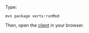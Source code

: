 Type:

```
mvn package vertx:runMod
```

Then, open the [client](http://jsbin.com/tafamen/1/watch?js,console) in your browser.
